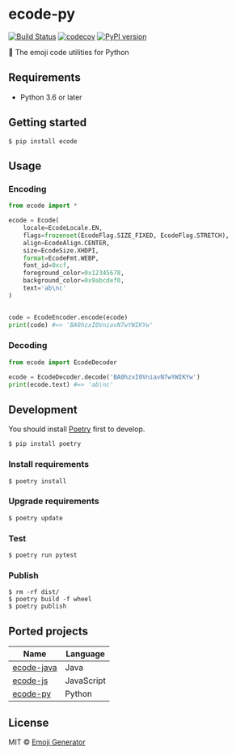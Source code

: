 # ecode-py
[![Build Status](https://travis-ci.com/emoji-gen/ecode-py.svg?branch=master)](https://travis-ci.com/emoji-gen/ecode-py)
[![codecov](https://codecov.io/gh/emoji-gen/ecode-py/branch/master/graph/badge.svg)](https://codecov.io/gh/emoji-gen/ecode-py)
[![PyPI version](https://badge.fury.io/py/ecode.svg)](https://badge.fury.io/py/ecode)

:musical_score: The emoji code utilities for Python

## Requirements

- Python 3.6 or later

## Getting started

```shell script
$ pip install ecode
```

## Usage
### Encoding

```python
from ecode import *

ecode = Ecode(
    locale=EcodeLocale.EN,
    flags=frozenset(EcodeFlag.SIZE_FIXED, EcodeFlag.STRETCH),
    align=EcodeAlign.CENTER,
    size=EcodeSize.XHDPI,
    format=EcodeFmt.WEBP,
    font_id=0xcf,
    foreground_color=0x12345678,
    background_color=0x9abcdef0,
    text='ab\nc'
)


code = EcodeEncoder.encode(ecode)
print(code) #=> 'BA0hzxI0VniavN7wYWIKYw'
```

### Decoding

```python
from ecode import EcodeDecoder

ecode = EcodeDecoder.decode('BA0hzxI0VniavN7wYWIKYw')
print(ecode.text) #=> 'ab\nc'
```

## Development
You should install [Poetry](https://python-poetry.org/) first to develop.

```shell script
$ pip install poetry
```

### Install requirements

```shell script
$ poetry install
```

### Upgrade requirements

```shell script
$ poetry update
```

### Test

```shell script
$ poetry run pytest
```

### Publish


```shell script
$ rm -rf dist/
$ poetry build -f wheel
$ poetry publish
```

## Ported projects

|Name|Language|
|---|---|
|[ecode-java](https://github.com/emoji-gen/ecode-java)|Java|
|[ecode-js](https://github.com/emoji-gen/ecode-js)|JavaScript|
|[ecode-py](https://github.com/emoji-gen/ecode-py)|Python|

## License

MIT &copy; [Emoji Generator](https://emoji-gen.ninja)

